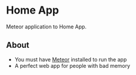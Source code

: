 # Home App

Meteor application to Home App.

## About

* You must have [Meteor](https://www.meteor.com/) installed to run the app
* A perfect web app for people with bad memory
